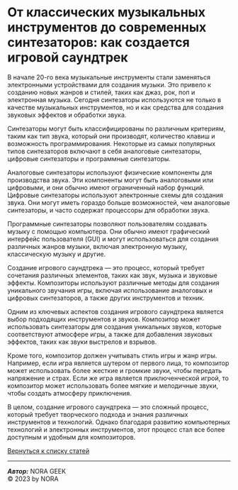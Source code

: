 # От классических музыкальных инструментов до современных синтезаторов: как создается игровой саундтрек
В начале 20-го века музыкальные инструменты стали заменяться электронными устройствами для создания музыки. Это привело к созданию новых жанров и стилей, таких как джаз, рок, поп и электронная музыка. Сегодня синтезаторы используются не только в качестве музыкальных инструментов, но и как средства для создания звуковых эффектов и обработки звука.  

Синтезаторы могут быть классифицированы по различным критериям, таким как тип звука, который они производят, количество клавиш и возможность программирования. Некоторые из самых популярных типов синтезаторов включают в себя аналоговые синтезаторы, цифровые синтезаторы и программные синтезаторы.  

Аналоговые синтезаторы используют физические компоненты для производства звука. Эти компоненты могут быть аналоговыми или цифровыми, и они обычно имеют ограниченный набор функций. Цифровые синтезаторы используют электронные схемы для создания звука. Они могут иметь гораздо больше возможностей, чем аналоговые синтезаторы, и часто содержат процессоры для обработки звука.  

Программные синтезаторы позволяют пользователям создавать музыку с помощью компьютера. Они обычно имеют графический интерфейс пользователя (GUI) и могут использоваться для создания различных жанров музыки, включая электронную музыку, классическую музыку и другие.  

Создание игрового саундтрека — это процесс, который требует сочетания различных элементов, таких как звук, музыка и звуковые эффекты. Композиторы используют различные методы для создания уникального звучания игры, включая использование аналоговых и цифровых синтезаторов, а также других инструментов и техник.  

Одним из ключевых аспектов создания игрового саундтрека является выбор подходящих инструментов и звуков. Композитор может использовать синтезаторы для создания уникальных звуков, которые соответствуют атмосфере игры, а также для добавления звуковых эффектов, таких как звуки выстрелов и взрывов.  

Кроме того, композитор должен учитывать стиль игры и жанр игры. Например, если игра является шутером от первого лица, то композитор может использовать более жесткие и громкие звуки, чтобы передать напряжение и страх. Если же игра является приключенческой игрой, то композитор может использовать более мягкие и мелодичные звуки, чтобы создать атмосферу приключения.  

В целом, создание игрового саундтрека — это сложный процесс, который требует творческого подхода и знания различных инструментов и технологий. Однако благодаря развитию компьютерных технологий и электронных инструментов, этот процесс стал все более доступным и удобным для композиторов.  

[Вернуться к списку статей](index.html)

******
***Автор:*** NORA GEEK  
© 2023 by NORA